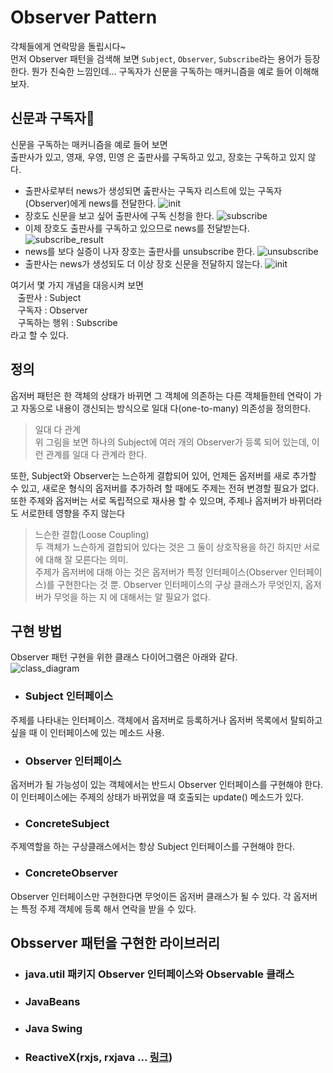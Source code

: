 # Observer Pattern
갹체들에게 연락망을 돌립시다~\
먼저 Observer 패턴을 검색해 보면 `Subject`, `Observer`, `Subscribe`라는 용어가 등장 한다. 뭔가 친숙한 느낌인데... 구독자가 신문을 구독하는 매커니즘을 예로 들어 이해해 보자.
## 신문과 구독자
신문을 구독하는 매커니즘을 예로 들어 보면\
출판사가 있고, 영재, 우영, 민영 은 출판사를 구독하고 있고, 장호는 구독하고 있지 않다. 
* 출판사로부터 news가 생성되면 춢판사는 구독자 리스트에 있는 구독자(Observer)에게 news를 전달한다.
![init](/observer_init.png)
* 장호도 신문을 보고 싶어 출판사에 구독 신청을 한다.
![subscribe](/observer_subscribe.png)
* 이제 장호도 출판사를 구독하고 있으므로 news를 전달받는다.
![subscribe_result](/observer_subscribe_result.png)
* news를 보다 실증이 나자 장호는 출판사를 unsubscribe 한다.
![unsubscribe](/observer_unsubscribe.png)
* 출판사는 news가 생성되도 더 이상 장호 신문을 전달하지 않는다.
![init](/observer_init.png)

여기서 몇 가지 개념을 대응시켜 보면\
&nbsp;&nbsp;&nbsp;출판사 : Subject\
&nbsp;&nbsp;&nbsp;구독자 : Observer\
&nbsp;&nbsp;&nbsp;구독하는 행위 : Subscribe\
라고 할 수 있다.

## 정의
옵저버 패턴은 한 객체의 상태가 바뀌면 그 객체에 의존하는 다른 객체들한테 연락이 가고 자동으로 내용이 갱신되는 방식으로 일대 다(one-to-many) 의존성을 정의한다.
> 일대 다 관계\
위 그림을 보면 하나의 Subject에 여러 개의 Observer가 등록 되어 있는데, 이런 관계를 일대 다 관계라 한다.

또한, Subject와 Observer는 느슨하게 결합되어 있어, 언제든 옵저버를 새로 추가할 수 있고, 새로운 형식의 옵저버를 추가하려 할 때에도 주제는 전혀 변경할 필요가 없다. 또한 주제와 옵저버는 서로 독립적으로 재사용 할 수 있으며, 주제나 옵저버가 바뀌더라도 서로한테 영향을 주지 않는다
> 느슨한 결합(Loose Coupling)\
두 객체가 느슨하게 결합되어 있다는 것은 그 둘이 상호작용을 하긴 하지만 서로에 대해 잘 모른다는 의미.\
주제가 옵저버에 대해 아는 것은 옵저버가 특정 인터페이스(Observer 인터페이스)를 구현한다는 것 뿐. Observer 인터페이스의 구상 클래스가 무엇인지, 옵저버가 무엇을 하는 지 에 대해서는 알 필요가 없다.
## 구현 방법
Observer 패턴 구현을 위한 클래스 다이어그램은 아래와 같다.\
![class_diagram](/observer_class_diagram.png)

* ### Subject 인터페이스
주제를 나타내는 인터페이스. 객체에서 옵저버로 등록하거나 옵저버 목록에서 탈퇴하고 싶을 때 이 인터페이스에 있는 메소드 사용.
* ### Observer 인터페이스
옵저버가 될 가능성이 있는 객체에서는 반드시 Observer 인터페이스를 구현해야 한다. 이 인터페이스에는 주제의 상태가 바뀌었을 때 호출되는 update() 메소드가  있다.
* ### ConcreteSubject
주제역할을 하는 구상클래스에서는 항상 Subject 인터페이스를 구현해야 한다.
* ### ConcreteObserver
Observer 인터페이스만 구현한다면 무엇이든 옵저버 클래스가 될 수 있다. 각 옵저버는 특정 주제 객체에 등록 해서 연락을 받을 수 있다.

## Obsserver 패턴을 구현한 라이브러리
* ### java.util 패키지 Observer 인터페이스와 Observable 클래스
* ### JavaBeans
* ### Java Swing
* ### ReactiveX(rxjs, rxjava ... [링크](http://reactivex.io/))
